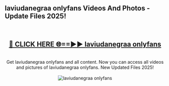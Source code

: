 <h2>laviudanegraa onlyfans Videos And Photos - Update Files 2025!</h2>
<br>
<div align="center">
<h2><a href="https://linkcuts.com/hfmhzwbr" rel="nofollow">🔴 CLICK HERE 🌐==►► laviudanegraa onlyfans</a></h2>
<br>
Get laviudanegraa onlyfans and all content. Now you can access all videos and pictures of laviudanegraa onlyfans. New Updated Files 2025!
<br>
<br>
<a href="https://linkcuts.com/hfmhzwbr" rel="nofollow" data-target="animated-image.originalLink"><img src="https://i.ibb.co.com/WyWwxjT/player-gif2.gif" alt="laviudanegraa onlyfans" style="max-width: 100%; display: inline-block;" data-target="animated-image.originalImage"></a>
</div>
<br>